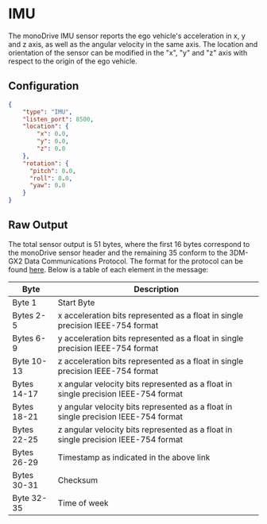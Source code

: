 # IMU

The monoDrive IMU sensor reports the ego vehicle's acceleration in x, y and z 
axis, as well as the angular velocity in the same axis. The location and 
orientation of the sensor can be modified in the "x", "y" and "z" axis with 
respect to the origin of the ego vehicle.

## Configuration

```json
{
    "type": "IMU",
    "listen_port": 8500,
    "location": {
        "x": 0.0,
        "y": 0.0,
        "z": 0.0
    },
    "rotation": {
      "pitch": 0.0,
      "roll": 0.0,
      "yaw": 0.0
    }
}
```

## Raw Output

The total sensor output is 51 bytes, where the first 16 bytes correspond to the 
monoDrive sensor header and the remaining 35 conform to the 3DM-GX2 Data 
Communications Protocol. The format for the protocol can be found 
[here](http://files.microstrain.com/dcp/Inertia-Link-3DM-GX2-data-communications-protocol.pdf). 
Below is a table of each element in the message:

| Byte  | Description   |
| ------------ | ------------ |
|Byte 1  | Start Byte |
|Bytes 2-5 | x acceleration bits represented as a float in single precision IEEE-754 format |
|Bytes 6-9 | y acceleration bits represented as a float in single precision IEEE-754 format |
|Byte 10-13 | z acceleration bits represented as a float in single precision IEEE-754 format |
|Bytes 14-17 | x angular velocity bits represented as a float in single precision IEEE-754 format |
|Bytes 18-21 | y angular velocity bits represented as a float in single precision IEEE-754 format |
|Bytes 22-25 | z angular velocity bits represented as a float in single precision IEEE-754 format |
|Bytes 26-29 | Timestamp as indicated in the above link |
|Bytes 30-31 | Checksum |
|Byte 32-35| Time of week |

<p>&nbsp;</p>
